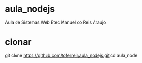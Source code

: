 # aula_nodejs
Aula de Sistemas Web Etec Manuel do Reis Araujo
# clonar
git clone https://github.com/toferreir/aula_nodejs.git
cd aula_node